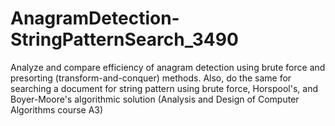 # AnagramDetection-StringPatternSearch_3490
Analyze and compare efficiency of anagram detection using brute force and presorting (transform-and-conquer) methods. Also, do the same for searching a document for string pattern using brute force, Horspool's, and Boyer-Moore's algorithmic solution (Analysis and Design of Computer Algorithms course A3)
